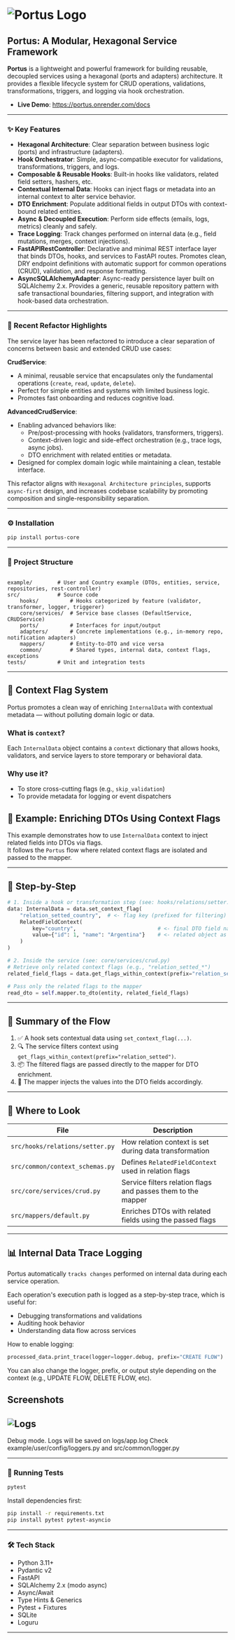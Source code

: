 # ![Portus Logo](docs/logo.png)

## Portus: A Modular, Hexagonal Service Framework

**Portus** is a lightweight and powerful framework for building reusable, decoupled services using a hexagonal (ports and adapters) architecture. It provides a flexible lifecycle system for CRUD operations, validations, transformations, triggers, and logging via hook orchestration.

- **Live Demo**: https://portus.onrender.com/docs

---

### ✨ Key Features

- **Hexagonal Architecture**: Clear separation between business logic (ports) and infrastructure (adapters).
- **Hook Orchestrator**: Simple, async-compatible executor for validations, transformations, triggers, and logs.
- **Composable & Reusable Hooks**: Built-in hooks like validators, related field setters, hashers, etc.
- **Contextual Internal Data**: Hooks can inject flags or metadata into an internal context to alter service behavior.
- **DTO Enrichment**: Populate additional fields in output DTOs with context-bound related entities.
- **Async & Decoupled Execution**: Perform side effects (emails, logs, metrics) cleanly and safely.
- **Trace Logging**: Track changes performed on internal data (e.g., field mutations, merges, context injections).
- **FastAPIRestController**: Declarative and minimal REST interface layer that binds DTOs, hooks, and services to FastAPI routes. Promotes clean, DRY endpoint definitions with automatic support for common operations (CRUD), validation, and response formatting.
- **AsyncSQLAlchemyAdapter**: Async-ready persistence layer built on SQLAlchemy 2.x. Provides a generic, reusable repository pattern with safe transactional boundaries, filtering support, and integration with hook-based data orchestration.

---

### 🔁 Recent Refactor Highlights

The service layer has been refactored to introduce a clear separation of concerns between basic and extended CRUD use cases:

**CrudService**:
- A minimal, reusable service that encapsulates only the fundamental operations (`create`, `read`, `update`, `delete`).
- Perfect for simple entities and systems with limited business logic.
- Promotes fast onboarding and reduces cognitive load.

**AdvancedCrudService**:
- Enabling advanced behaviors like:
  - Pre/post-processing with hooks (validators, transformers, triggers).
  - Context-driven logic and side-effect orchestration (e.g., trace logs, async jobs).
  - DTO enrichment with related entities or metadata.
- Designed for complex domain logic while maintaining a clean, testable interface.

This refactor aligns with `Hexagonal Architecture principles`, supports `async-first` design, and increases codebase scalability by promoting composition and single-responsibility separation.

---

### ⚙️ Installation

```bash
pip install portus-core
```

---

### 📁 Project Structure

```

example/        # User and Country example (DTOs, entities, service, repositories, rest-controller)
src/            # Source code
    hooks/          # Hooks categorized by feature (validator, transformer, logger, triggerer)
    core/services/  # Service base classes (DefaultService, CRUDService)
    ports/          # Interfaces for input/output
    adapters/       # Concrete implementations (e.g., in-memory repo, notification adapters)
    mappers/        # Entity-to-DTO and vice versa
    common/         # Shared types, internal data, context flags, exceptions
tests/          # Unit and integration tests

```
---

## 🧠 Context Flag System

Portus promotes a clean way of enriching `InternalData` with contextual metadata — without polluting domain logic or data.

### What is `context`?

Each `InternalData` object contains a `context` dictionary that allows hooks, validators, and service layers to store temporary or behavioral data.

### Why use it?

- To store cross-cutting flags (e.g., `skip_validation`)
- To provide metadata for logging or event dispatchers

## 🧩 Example: Enriching DTOs Using Context Flags

This example demonstrates how to use `InternalData` context to inject related fields into DTOs via flags.  
It follows the `Portus` flow where related context flags are isolated and passed to the mapper.

---

## 🔨 Step-by-Step

```python
# 1. Inside a hook or transformation step (see: hooks/relations/setter.py)
data: InternalData = data.set_context_flag(
    "relation_setted_country",  # <- flag key (prefixed for filtering)
    RelatedFieldContext(
        key="country",                          # <- final DTO field name
        value={"id": 1, "name": "Argentina"}    # <- related object as dict
    )
)
```

```python
# 2. Inside the service (see: core/services/crud.py)
# Retrieve only related context flags (e.g., "relation_setted_*")
related_field_flags = data.get_flags_within_context(prefix="relation_setted")

# Pass only the related flags to the mapper
read_dto = self.mapper.to_dto(entity, related_field_flags)
```

---

## 🔁 Summary of the Flow

1. ✅ A hook sets contextual data using `set_context_flag(...)`.
2. 🔍 The service filters context using `get_flags_within_context(prefix="relation_setted")`.
3. 📦 The filtered flags are passed directly to the mapper for DTO enrichment.
4. 🧩 The mapper injects the values into the DTO fields accordingly.

---

## 📁 Where to Look

| File | Description |
|------|-------------|
| `src/hooks/relations/setter.py` | How relation context is set during data transformation |
| `src/common/context_schemas.py` | Defines `RelatedFieldContext` used in relation flags |
| `src/core/services/crud.py` | Service filters relation flags and passes them to the mapper |
| `src/mappers/default.py` | Enriches DTOs with related fields using the passed flags |

---

## 📊 Internal Data Trace Logging

Portus automatically `tracks changes` performed on internal data during each service operation.

Each operation's execution path is logged as a step-by-step trace, which is useful for:

- Debugging transformations and validations
- Auditing hook behavior
- Understanding data flow across services

How to enable logging:

```python
processed_data.print_trace(logger=logger.debug, prefix="CREATE FLOW")
```

You can also change the logger, prefix, or output style depending on the context (e.g., UPDATE FLOW, DELETE FLOW, etc).

## Screenshots

## ![Logs](docs/logs.png)

Debug mode. Logs will be saved on logs/app.log
Check example/user/config/loggers.py and src/common/logger.py

---

### 🧪 Running Tests

```bash
pytest
```

Install dependencies first:

```bash
pip install -r requirements.txt
pip install pytest pytest-asyncio
```

---

### 🛠️ Tech Stack

- Python 3.11+
- Pydantic v2
- FastAPI
- SQLAlchemy 2.x (modo async)
- Async/Await
- Type Hints & Generics
- Pytest + Fixtures
- SQLite
- Loguru

---
